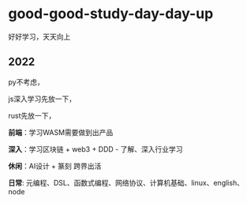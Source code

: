 # good-good-study-day-day-up
好好学习，天天向上


## 2022
  py不考虑，
  
  js深入学习先放一下，
  
  rust先放一下，
  
  **前端**：学习WASM需要做到出产品
  
  **深入**：学习区块链 + web3 + DDD - 了解、深入行业学习

  **休闲**：AI设计 + 篆刻 跨界出活

  **日常**: 元编程、DSL、函数式编程、网络协议、计算机基础、linux、english、node